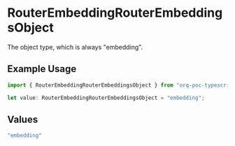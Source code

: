 # RouterEmbeddingRouterEmbeddingsObject

The object type, which is always "embedding".

## Example Usage

```typescript
import { RouterEmbeddingRouterEmbeddingsObject } from "orq-poc-typescript/models/operations";

let value: RouterEmbeddingRouterEmbeddingsObject = "embedding";
```

## Values

```typescript
"embedding"
```